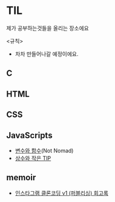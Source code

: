 # TIL
제가 공부하는것들을 올리는 장소에요

<규칙>
- 차차 만들어나갈 예정이에요.


## C
## HTML
## CSS
## JavaScripts
- <a href = "https://github.com/googoo81/TIL/blob/main/Javascripts/variable_and_fuction.md">변수와 함수</a>(Not Nomad)
- <a href = "https://github.com/googoo81/TIL/blob/main/Javascripts/js_common%20sense.md">상수와 작은 TIP</a>
## memoir
- <a href = "https://github.com/googoo81/TIL/blob/main/Memoir/Instagram_v1_memoir.md">인스타그램 클론코딩 v1 (퍼블리싱) 회고록</a>

